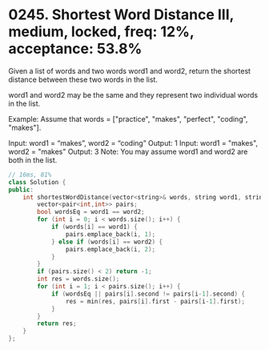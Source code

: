 # 0245. Shortest Word Distance III, medium, locked, freq: 12%, acceptance: 53.8%

Given a list of words and two words word1 and word2, return the shortest distance between these two words in the list.

word1 and word2 may be the same and they represent two individual words in the list.

Example:
Assume that words = ["practice", "makes", "perfect", "coding", "makes"].

Input: word1 = “makes”, word2 = “coding”
Output: 1
Input: word1 = "makes", word2 = "makes"
Output: 3
Note:
You may assume word1 and word2 are both in the list.

```c++
// 16ms, 81%
class Solution {
public:
    int shortestWordDistance(vector<string>& words, string word1, string word2) {
        vector<pair<int,int>> pairs;
        bool wordsEq = word1 == word2;
        for (int i = 0; i < words.size(); i++) {
            if (words[i] == word1) {
                pairs.emplace_back(i, 1);
            } else if (words[i] == word2) {
                pairs.emplace_back(i, 2);
            }
        }
        if (pairs.size() < 2) return -1;
        int res = words.size();
        for (int i = 1; i < pairs.size(); i++) {
            if (wordsEq || pairs[i].second != pairs[i-1].second) {
                res = min(res, pairs[i].first - pairs[i-1].first);
            }
        }
        return res;
    }
};
```
